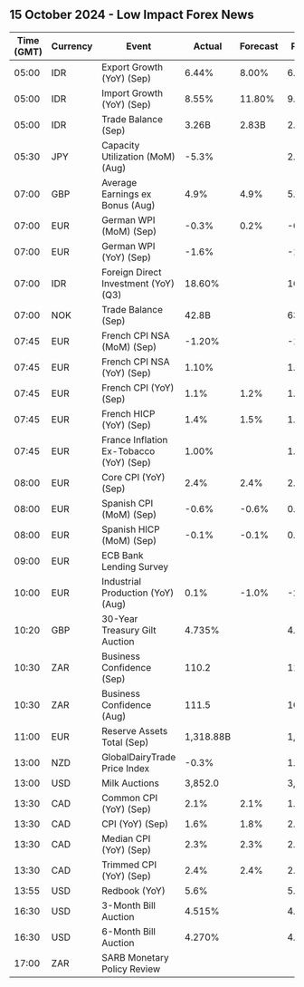 ## 15 October 2024 - Low Impact Forex News

| Time (GMT) | Currency | Event | Actual | Forecast | Previous |
|------|----------|-------|--------|----------|----------|
| 05:00 | IDR | Export Growth (YoY) (Sep) | 6.44% | 8.00% | 6.56% |
| 05:00 | IDR | Import Growth (YoY) (Sep) | 8.55% | 11.80% | 9.46% |
| 05:00 | IDR | Trade Balance (Sep) | 3.26B | 2.83B | 2.78B |
| 05:30 | JPY | Capacity Utilization (MoM) (Aug) | -5.3% |  | 2.5% |
| 07:00 | GBP | Average Earnings ex Bonus (Aug) | 4.9% | 4.9% | 5.1% |
| 07:00 | EUR | German WPI (MoM) (Sep) | -0.3% | 0.2% | -0.8% |
| 07:00 | EUR | German WPI (YoY) (Sep) | -1.6% |  | -1.1% |
| 07:00 | IDR | Foreign Direct Investment (YoY) (Q3) | 18.60% |  | 16.60% |
| 07:00 | NOK | Trade Balance (Sep) | 42.8B |  | 63.4B |
| 07:45 | EUR | French CPI NSA (MoM) (Sep) | -1.20% |  | -1.20% |
| 07:45 | EUR | French CPI NSA (YoY) (Sep) | 1.10% |  | 1.20% |
| 07:45 | EUR | French CPI (YoY) (Sep) | 1.1% | 1.2% | 1.8% |
| 07:45 | EUR | French HICP (YoY) (Sep) | 1.4% | 1.5% | 1.5% |
| 07:45 | EUR | France Inflation Ex-Tobacco (YoY) (Sep) | 1.00% |  | 1.70% |
| 08:00 | EUR | Core CPI (YoY) (Sep) | 2.4% | 2.4% | 2.7% |
| 08:00 | EUR | Spanish CPI (MoM) (Sep) | -0.6% | -0.6% | 0.0% |
| 08:00 | EUR | Spanish HICP (MoM) (Sep) | -0.1% | -0.1% | 0.0% |
| 09:00 | EUR | ECB Bank Lending Survey |  |  |  |
| 10:00 | EUR | Industrial Production (YoY) (Aug) | 0.1% | -1.0% | -2.1% |
| 10:20 | GBP | 30-Year Treasury Gilt Auction | 4.735% |  | 4.329% |
| 10:30 | ZAR | Business Confidence (Sep) | 110.2 |  | 111.5 |
| 10:30 | ZAR | Business Confidence (Aug) | 111.5 |  | 109.1 |
| 11:00 | EUR | Reserve Assets Total (Sep) | 1,318.88B |  | 1,288.39B |
| 13:00 | NZD | GlobalDairyTrade Price Index | -0.3% |  | 1.2% |
| 13:00 | USD | Milk Auctions | 3,852.0 |  | 3,851.0 |
| 13:30 | CAD | Common CPI (YoY) (Sep) | 2.1% | 2.1% | 1.9% |
| 13:30 | CAD | CPI (YoY) (Sep) | 1.6% | 1.8% | 2.0% |
| 13:30 | CAD | Median CPI (YoY) (Sep) | 2.3% | 2.3% | 2.3% |
| 13:30 | CAD | Trimmed CPI (YoY) (Sep) | 2.4% | 2.4% | 2.4% |
| 13:55 | USD | Redbook (YoY) | 5.6% |  | 5.4% |
| 16:30 | USD | 3-Month Bill Auction | 4.515% |  | 4.550% |
| 16:30 | USD | 6-Month Bill Auction | 4.270% |  | 4.305% |
| 17:00 | ZAR | SARB Monetary Policy Review |  |  |  |

